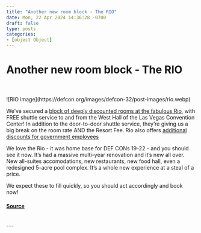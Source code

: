 ```yaml
---
title: "Another new room block - The RIO"
date: Mon, 22 Apr 2024 14:36:28 -0700
draft: false
type: posts
categories: 
- [object Object]
---
```

# Another new room block - The RIO

<br/>

<br/>
![RIO image](https://defcon.org/images/defcon-32/post-images/rio.webp)  

We’ve secured a [block of deeply discounted rooms at the fabulous Rio](https://book.passkey.com/gt/219994873?gtid=61fe6fbb382f8c0f53f21fea47821433), with FREE shuttle service to and from the West Hall of the Las Vegas Convention Center! In addition to the door-to-door shuttle service, they’re giving us a big break on the room rate AND the Resort Fee. Rio also offers [additional discounts for government employees](https://book.passkey.com/gt/219994888?gtid=8024fa5af2024b9e294865eb034b9017)

We love the Rio - it was home base for DEF CONs 19-22 - and you should see it now. It’s had a massive multi-year renovation and it’s new all over. New all-suites accomodations, new restaurants, new food hall, even a redesigned 5-acre pool complex. It’s a whole new experience at a steal of a price.

We expect these to fill quickly, so you should act accordingly and book now!

#### [Source](https://book.passkey.com/gt/219994873?gtid=61fe6fbb382f8c0f53f21fea47821433)

<br/>
---
